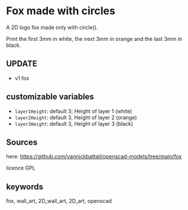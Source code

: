 # Fox made with circles

A 2D logo fox made only with circle().

Print the first 3mm in white, the next 3mm in orange and the last 3mm in black.

## UPDATE

- v1 fox

## customizable variables

- `layer1Height`: default 3; Height of layer 1 (white)
- `layer2Height`: default 3, Height of layer 2 (orange)
- `layer3Height`: default 3, Height of layer 3 (black)

## Sources

here: https://github.com/yannickbattail/openscad-models/tree/main/fox

licence GPL

## keywords

fox, wall_art, 2D_wall_art, 2D_art, openscad
